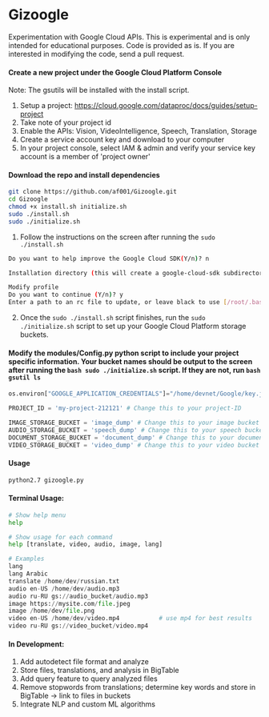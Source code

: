 # Gizoogle
Experimentation with Google Cloud APIs. This is experimental and is only intended for educational purposes. Code is provided as is. If you are interested in modifying the code, send a pull request. 

#### Create a new project under the Google Cloud Platform Console
Note: The gsutils will be installed with the install script.
1. Setup a project: https://cloud.google.com/dataproc/docs/guides/setup-project
2. Take note of your project id
3. Enable the APIs: Vision, VideoIntelligence, Speech, Translation, Storage
4. Create a service account key and download to your computer
5. In your project console, select IAM & admin and verify your service key account is a member of 'project owner'

#### Download the repo and install dependencies 
```bash
git clone https://github.com/af001/Gizoogle.git
cd Gizoogle
chmod +x install.sh initialize.sh
sudo ./install.sh
sudo ./initialize.sh
```

1. Follow the instructions on the screen after running the ```sudo ./install.sh```
```bash
Do you want to help improve the Google Cloud SDK(Y/n)? n

Installation directory (this will create a google-cloud-sdk subdirectory) (/root): /home/devnet/Google

Modify profile
Do you want to continue (Y/n)? y
Enter a path to an rc file to update, or leave black to use [/root/.bashrc]: /home/devnet/.bashrc
```
2. Once the ```sudo ./install.sh``` script finishes, run the ```sudo ./initialize.sh``` script to set up your Google Cloud Platform storage buckets.

#### Modify the modules/Config.py python script to include your project specific information. Your bucket names should be output to the screen after running the ```bash sudo ./initialize.sh``` script. If they are not, run ```bash gsutil ls```
```python
os.environ["GOOGLE_APPLICATION_CREDENTIALS"]="/home/devnet/Google/key.json" # Change this to your key.json

PROJECT_ID = 'my-project-212121' # Change this to your project-ID

IMAGE_STORAGE_BUCKET = 'image_dump' # Change this to your image bucket
AUDIO_STORAGE_BUCKET = 'speech_dump' # Change this to your speech bucket
DOCUMENT_STORAGE_BUCKET = 'document_dump' # Change this to your document bucket
VIDEO_STORAGE_BUCKET = 'video_dump' # Change this to your video bucket
```

#### Usage
```bash
python2.7 gizoogle.py
```

#### Terminal Usage:
```python
# Show help menu
help

# Show usage for each command
help [translate, video, audio, image, lang]

# Examples
lang
lang Arabic
translate /home/dev/russian.txt
audio en-US /home/dev/audio.mp3
audio ru-RU gs://audio_bucket/audio.mp3
image https://mysite.com/file.jpeg
image /home/dev/file.png
video en-US /home/dev/video.mp4           # use mp4 for best results
video ru-RU gs://video_bucket/video.mp4
```
#### In Development:
1. Add autodetect file format and analyze
2. Store files, translations, and analysis in BigTable
3. Add query feature to query analyzed files
4. Remove stopwords from translations; determine key words and store in BigTable -> link to files in buckets
5. Integrate NLP and custom ML algorithms
